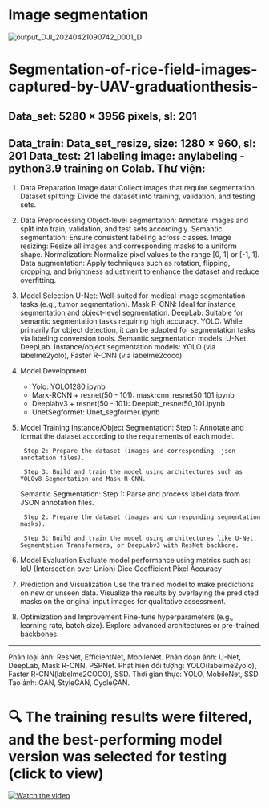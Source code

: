 # Image segmentation
![output_DJI_20240421090742_0001_D](https://github.com/user-attachments/assets/0157b05c-a856-4e3a-8fff-f623992cddac)

# Segmentation-of-rice-field-images-captured-by-UAV-graduationthesis-
Data_set: 5280 × 3956 pixels, sl: 201
-----------
Data_train: Data_set_resize, size: 1280 × 960, sl: 201
Data_test: 21
labeling image: anylabeling - python3.9
training on Colab.
Thư viện:
-----------
1. Data Preparation
    Image data: Collect images that require segmentation.
    Dataset splitting: Divide the dataset into training, validation, and testing sets.
2. Data Preprocessing
    Object-level segmentation: Annotate images and split into train, validation, and test sets accordingly.
    Semantic segmentation: Ensure consistent labeling across classes.
    Image resizing: Resize all images and corresponding masks to a uniform shape.
    Normalization: Normalize pixel values to the range [0, 1] or [-1, 1].
    Data augmentation: Apply techniques such as rotation, flipping, cropping, and brightness adjustment to enhance the dataset and reduce overfitting.
3. Model Selection
    U-Net: Well-suited for medical image segmentation tasks (e.g., tumor segmentation).
    Mask R-CNN: Ideal for instance segmentation and object-level segmentation.
    DeepLab: Suitable for semantic segmentation tasks requiring high accuracy.
    YOLO: While primarily for object detection, it can be adapted for segmentation tasks via labeling conversion tools.
    Semantic segmentation models: U-Net, DeepLab.
    Instance/object segmentation models: YOLO (via labelme2yolo), Faster R-CNN (via labelme2coco).
4. Model Development
    - Yolo: YOLO1280.ipynb
    - Mark-RCNN + resnet(50 - 101): maskrcnn_resnet50_101.ipynb
    - Deeplabv3 + resnet(50 - 101): Deeplab_resnet50_101.ipynb
    - UnetSegformet: Unet_segformer.ipynb
5. Model Training
    Instance/Object Segmentation:
        Step 1: Annotate and format the dataset according to the requirements of each model.
        
        Step 2: Prepare the dataset (images and corresponding .json annotation files).
        
        Step 3: Build and train the model using architectures such as YOLOv8 Segmentation and Mask R-CNN.
    Semantic Segmentation:
        Step 1: Parse and process label data from JSON annotation files.
        
        Step 2: Prepare the dataset (images and corresponding segmentation masks).
        
        Step 3: Build and train the model using architectures like U-Net, Segmentation Transformers, or DeepLabv3 with ResNet backbone.
6. Model Evaluation
    Evaluate model performance using metrics such as:
        IoU (Intersection over Union)
        Dice Coefficient
        Pixel Accuracy
7. Prediction and Visualization
    Use the trained model to make predictions on new or unseen data.
    Visualize the results by overlaying the predicted masks on the original input images for qualitative assessment.
8. Optimization and Improvement
    Fine-tune hyperparameters (e.g., learning rate, batch size).
    Explore advanced architectures or pre-trained backbones.

--------------
Phân loại ảnh: ResNet, EfficientNet, MobileNet.
Phân đoạn ảnh: U-Net, DeepLab, Mask R-CNN, PSPNet.
Phát hiện đối tượng: YOLO(labelme2yolo), Faster R-CNN(labelme2COCO), SSD.
Thời gian thực: YOLO, MobileNet, SSD.
Tạo ảnh: GAN, StyleGAN, CycleGAN.
# 🔍 The training results were filtered, and the best-performing model version was selected for testing (click to view)
[![Watch the video](https://github.com/user-attachments/assets/3fc453cf-7dcd-4c0d-ba70-5ced35dcf8dd)](https://drive.google.com/file/d/1RX8wX9yU02q82FP6Hzq5p0T0SZayqvk1/view?usp=drive_link)

